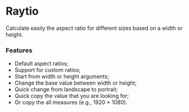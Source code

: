 # Raytio

Calculate easily the aspect ratio for different sizes based on a width or height.

### Features
- Default aspect ratios;
- Support for custom ratios;
- Start from width or height arguments;
- Change the base value between width or height;
- Quick change from landscape to portrait;
- Quick copy the value that you are looking for;
- Or copy the all measures (e.g., 1920 × 1080).